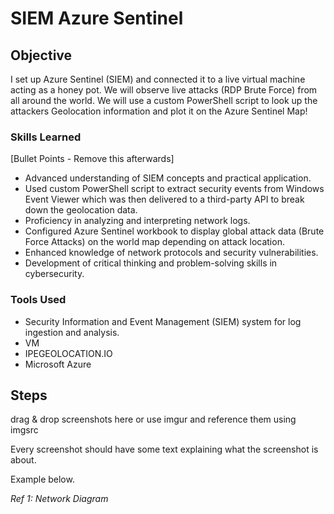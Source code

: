 # SIEM Azure Sentinel

## Objective

 I set up Azure Sentinel (SIEM) and connected it to a live virtual machine acting as a honey pot. We will observe live attacks (RDP Brute Force) from all around the world. We will use a custom PowerShell script to look up the attackers Geolocation information and plot it on the Azure Sentinel Map!

### Skills Learned
[Bullet Points - Remove this afterwards]

- Advanced understanding of SIEM concepts and practical application.
- Used custom PowerShell script to extract security events from Windows Event Viewer which was then delivered to a third-party API to break down the geolocation data.
- Proficiency in analyzing and interpreting network logs.
- Configured Azure Sentinel workbook to display global attack data (Brute Force Attacks) on the world map depending on attack location.
- Enhanced knowledge of network protocols and security vulnerabilities.
- Development of critical thinking and problem-solving skills in cybersecurity.

### Tools Used

- Security Information and Event Management (SIEM) system for log ingestion and analysis.
- VM
- IPEGEOLOCATION.IO
- Microsoft Azure

## Steps
drag & drop screenshots here or use imgur and reference them using imgsrc

Every screenshot should have some text explaining what the screenshot is about.

Example below.

*Ref 1: Network Diagram*
